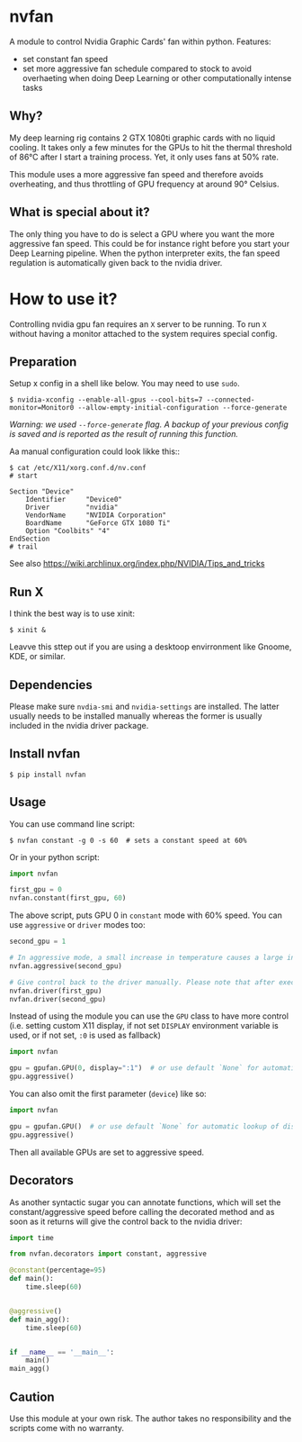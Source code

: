 nvfan
======

A module to control Nvidia Graphic Cards' fan within python. Features:
* set constant fan speed
* set more aggressive fan schedule compared to stock to avoid overhaeting when doing Deep Learning or other computationally intense tasks

## Why?

My deep learning rig contains 2 GTX 1080ti graphic cards with no liquid cooling. It takes only a few minutes for the GPUs to hit the thermal threshold of 86°C after I start a training process. Yet, it only uses fans at 50% rate.

This module uses a more aggressive fan speed and therefore avoids overheating, and thus throttling of GPU frequency at around 90° Celsius. 

## What is special about it?

The only thing you have to do is select a GPU where you want the more aggressive fan speed. This could be for instance right before you start your Deep Learning pipeline. When the python interpreter exits, the fan speed regulation is automatically given back to the nvidia driver.

# How to use it?

Controlling nvidia gpu fan requires an `X` server to be running. To run `X` without having a monitor attached to the system requires special config.


## Preparation

Setup x config in a shell like below. You may need to use `sudo`.

```shell
$ nvidia-xconfig --enable-all-gpus --cool-bits=7 --connected-monitor=Monitor0 --allow-empty-initial-configuration --force-generate
```

*Warning: we used `--force-generate` flag. A backup of your previous config is saved and is reported as the result of running this function.*


Aa manual configuration could  look likke this::

```shell
$ cat /etc/X11/xorg.conf.d/nv.conf 
# start

Section "Device"
    Identifier     "Device0"
    Driver         "nvidia"
    VendorName     "NVIDIA Corporation"
    BoardName      "GeForce GTX 1080 Ti"
    Option "Coolbits" "4"
EndSection
# trail
```

See also https://wiki.archlinux.org/index.php/NVIDIA/Tips_and_tricks

## Run X

I think the best way is to use xinit:

```shell
$ xinit &
```

Leavve this sttep out if  you are  using a desktoop envirronment like Gnoome, KDE, or similar.

## Dependencies

Please make sure `nvdia-smi` and `nvidia-settings` are installed. The latter usually needs to be installed manually whereas the former is usually included in the nvidia driver package.

## Install nvfan

```shell
$ pip install nvfan
```

## Usage

You can use command line script:

```shell
$ nvfan constant -g 0 -s 60  # sets a constant speed at 60%
```

Or in your python script:

```python
import nvfan

first_gpu = 0
nvfan.constant(first_gpu, 60)
```

The above script, puts GPU 0 in `constant` mode with 60% speed. You can use `aggressive` or `driver` modes too:

```python
second_gpu = 1

# In aggressive mode, a small increase in temperature causes a large increase in fan speed.
nvfan.aggressive(second_gpu)

# Give control back to the driver manually. Please note that after execution is finished, this line is automatically called so you don't have to.
nvfan.driver(first_gpu)
nvfan.driver(second_gpu)
```

Instead of using the module you can use the `GPU` class to have more control (i.e. setting custom X11 display, if not set `DISPLAY` environment variable is used, or if not set, `:0` is used as fallback)

```python
import nvfan

gpu = gpufan.GPU(0, display=":1")  # or use default `None` for automatic lookup of display
gpu.aggressive()
```

You can also omit the first parameter (`device`) like so:

```python
import nvfan

gpu = gpufan.GPU()  # or use default `None` for automatic lookup of display
gpu.aggressive()
```

Then all available GPUs are set to aggressive speed.

## Decorators

As another syntactic sugar you can annotate functions, which will set the constant/aggressive speed before calling the decorated method and as soon as it returns will give the control back to the nvidia driver:

```python
import time

from nvfan.decorators import constant, aggressive

@constant(percentage=95)
def main():
    time.sleep(60)


@aggressive()
def main_agg():
    time.sleep(60)


if __name__ == '__main__':
    main()
main_agg()
```

## Caution

Use this module at your own risk. The author takes no responsibility and the scripts come with no warranty.
